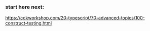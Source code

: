 ### start here next:

https://cdkworkshop.com/20-typescript/70-advanced-topics/100-construct-testing.html